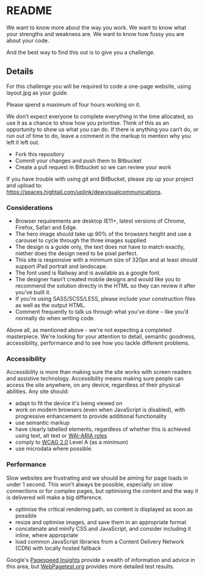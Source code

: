 # README #

We want to know more about the way you work. We want to know what your strengths and weakness are. We want to know how fussy you are about your code.

And the best way to find this out is to give you a challenge.

## Details

For this challenge you will be required to code a one-page website, using layout.jpg as your guide.

Please spend a maximum of four hours working on it.

We don’t expect everyone to complete everything in the time allocated, so use it as a chance to show how you prioritise. Think of this as an opportunity to show us what you can do. If there is anything you can’t do, or run out of time to do, leave a comment in the markup to mention why you left it left out.

- Fork this repository
- Commit your changes and push them to Bitbucket
- Create a pull request in Bitbucket so we can review your work

If you have trouble with using git and BitBucket, please zip up your project and upload to: https://spaces.hightail.com/uplink/dewvisualcommunications.

### Considerations

- Browser requirements are desktop IE11+, latest versions of Chrome, Firefox, Safari and Edge.
- The hero image should take up 90% of the browsers height and use a carousel to cycle through the three images supplied
- The design is a guide only, the text does not have to match exactly, niether does the design need to be pixel perfect.
- This site is responsive with a minimum size of 320px and at least should support iPad portrait and landscape.
- The font used is Railway and is available as a google font.
- The designer hasn’t created mobile designs and would like you to recommend the solution directly in the HTML so they can review it after you’ve built it.
- If you're using SASS/SCSS/LESS, please include your construction files as well as the output HTML.
- Comment frequently to talk us through what you’ve done – like you’d normally do when writing code.

Above all, as mentioned above - we're not expecting a completed masterpiece. We're looking for your attention to detail, semantic goodness, accessibility, performance and to see how you tackle different problems.

### Accessibility
Accessibility is more than making sure the site works with screen readers and assistive technology. Accessibility means making sure people can access the site anywhere, on any device, regardless of their physical abilities. Any site should:

- adapt to fit the device it's being viewed on
- work on modern browsers (even when JavaScript is disabled), with progressive enhancement to provide additional functionality
- use semantic markup
- have clearly labelled elements, regardless of whether this is achieved using text, alt text or [WAI-ARIA roles](http://www.w3.org/TR/wai-aria/roles)
- comply to [WCAG 2.0](http://www.environment.sa.gov.au/documentation/design-considerations.html) Level A (as a minimum)
- use microdata where possible.

### Performance

Slow websites are frustrating and we should be aiming for page loads in under 1 second. This won't always be possible, especially on slow connections or for complex pages, but optimising the content and the way it is delivered will make a big difference.

- optimise the critical rendering path, so content is displayed as soon as possible
- resize and optimise images, and save them in an appropriate format
- concatenate and minify CSS and JavaScript, and consider including it inline, where appropriate
- load common JavaScript libraries from a Content Delivery Network (CDN) with locally hosted fallback

Google's [Pagespeed Insights](https://developers.google.com/speed/pagespeed/insights/) provide a wealth of information and advice in this area, but [WebPagetest.org](http://www.webpagetest.org/) provides more detailed test results.
